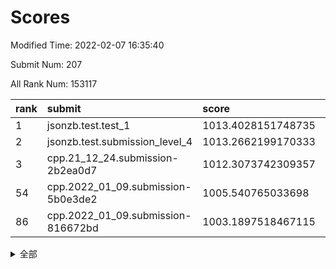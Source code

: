 # Scores

Modified Time: 2022-02-07 16:35:40

Submit Num: 207

All Rank Num: 153117

| rank |               submit               |       score        |       sigma        | pk_num |
| :--- | :--------------------------------- | :----------------- | :----------------- | :----- |
| 1    | jsonzb.test.test_1                 | 1013.4028151748735 | 0.8334633511382874 | 2961   |
| 2    | jsonzb.test.submission_level_4     | 1013.2662199170333 | 0.7877661889821762 | 2954   |
| 3    | cpp.21_12_24.submission-2b2ea0d7   | 1012.3073742309357 | 0.789463043726567  | 2956   |
| 54   | cpp.2022_01_09.submission-5b0e3de2 | 1005.540765033698  | 0.7175607199165157 | 2957   |
| 86   | cpp.2022_01_09.submission-816672bd | 1003.1897518467115 | 0.7170186529107286 | 2960   |


<details>
<summary>全部</summary>

| rank |                 submit                 |       score        |       sigma        | pk_num |
| :--- | :------------------------------------- | :----------------- | :----------------- | :----- |
| 1    | jsonzb.test.test_1                     | 1013.4028151748735 | 0.8334633511382874 | 2961   |
| 2    | jsonzb.test.submission_level_4         | 1013.2662199170333 | 0.7877661889821762 | 2954   |
| 3    | cpp.21_12_24.submission-2b2ea0d7       | 1012.3073742309357 | 0.789463043726567  | 2956   |
| 4    | gobigger.level_3.submission_level_3_18 | 1011.939637800046  | 0.7851434586696928 | 2961   |
| 5    | gobigger.level_3.submission_level_3_25 | 1011.1355588506647 | 0.7779103183522966 | 2955   |
| 6    | gobigger.level_3.submission_level_3_30 | 1011.1317350017505 | 0.7914646278410272 | 2959   |
| 7    | gobigger.level_3.submission_level_3_29 | 1010.869019751138  | 0.7721494473386245 | 2958   |
| 8    | gobigger.level_3.submission_level_3_34 | 1010.5982975529911 | 0.7807483992836763 | 2961   |
| 9    | gobigger.level_3.submission_level_3_20 | 1010.5549696359295 | 0.7640951322053131 | 2961   |
| 10   | gobigger.level_3.submission_level_3_45 | 1010.5302606838509 | 0.766267902033518  | 2955   |
| 11   | gobigger.level_3.submission_level_3_46 | 1010.530003299673  | 0.7516580491973699 | 2955   |
| 12   | gobigger.level_3.submission_level_3_8  | 1010.4476441186573 | 0.7680331862463561 | 2954   |
| 13   | gobigger.level_3.submission_level_3_24 | 1010.4066006337421 | 0.7642843940806436 | 2957   |
| 14   | gobigger.level_3.submission_level_3_5  | 1010.3821516648469 | 0.7640588698458318 | 2959   |
| 15   | gobigger.level_3.submission_level_3_33 | 1010.3438077692324 | 0.7641194536385141 | 2962   |
| 16   | gobigger.level_3.submission_level_3_14 | 1010.3377797786126 | 0.7489556459616961 | 2959   |
| 17   | gobigger.level_3.submission_level_3_1  | 1010.2246018128386 | 0.750415540424595  | 2954   |
| 18   | gobigger.level_3.submission_level_3_35 | 1010.2190361588308 | 0.766546662191902  | 2956   |
| 19   | gobigger.level_3.submission_level_3_23 | 1010.0444047060154 | 0.75550918454525   | 2958   |
| 20   | gobigger.level_3.submission_level_3_9  | 1010.0288396666158 | 0.7402876970393302 | 2956   |
| 21   | gobigger.level_3.submission_level_3_48 | 1010.0173381717022 | 0.7605309172582505 | 2960   |
| 22   | gobigger.level_3.submission_level_3_42 | 1010.0109835645918 | 0.7372733043436528 | 2955   |
| 23   | gobigger.level_3.submission_level_3_27 | 1009.9728850695333 | 0.7449545616005363 | 2956   |
| 24   | gobigger.level_3.submission_level_3_13 | 1009.9358451782473 | 0.7393816174086495 | 2960   |
| 25   | gobigger.level_3.submission_level_3_15 | 1009.9357350308367 | 0.7603634845855318 | 2961   |
| 26   | gobigger.level_3.submission_level_3_36 | 1009.9269460879285 | 0.7494158238306577 | 2958   |
| 27   | gobigger.level_3.submission_level_3_32 | 1009.9217730637666 | 0.7478111436814063 | 2961   |
| 28   | gobigger.level_3.submission_level_3_19 | 1009.8400070748847 | 0.7673552678534604 | 2963   |
| 29   | gobigger.level_3.submission_level_3_10 | 1009.8148584399219 | 0.733977764311302  | 2958   |
| 30   | gobigger.level_3.submission_level_3_44 | 1009.707297953437  | 0.756276786191077  | 2961   |
| 31   | gobigger.level_3.submission_level_3_37 | 1009.6219433062632 | 0.7481750245128025 | 2958   |
| 32   | gobigger.level_3.submission_level_3_39 | 1009.5563020277526 | 0.7610723988138214 | 2956   |
| 33   | gobigger.level_3.submission_level_3_22 | 1009.5400584703385 | 0.7841183343113118 | 2961   |
| 34   | gobigger.level_3.submission_level_3_7  | 1009.5346252441808 | 0.757306615763427  | 2955   |
| 35   | gobigger.level_3.submission_level_3_26 | 1009.4328250108274 | 0.7549298942349432 | 2962   |
| 36   | gobigger.level_3.submission_level_3_31 | 1009.4286546963365 | 0.78626828790441   | 2956   |
| 37   | gobigger.level_3.submission_level_3_11 | 1009.394081452733  | 0.7714366491856549 | 2960   |
| 38   | gobigger.level_3.submission_level_3_4  | 1009.3821719329007 | 0.7646111282105817 | 2962   |
| 39   | gobigger.level_3.submission_level_3_16 | 1009.3615099986471 | 0.734091162889431  | 2961   |
| 40   | gobigger.level_3.submission_level_3_6  | 1009.2941707508605 | 0.7363935893022485 | 2962   |
| 41   | gobigger.level_3.submission_level_3_43 | 1009.240219875269  | 0.7424575584927224 | 2961   |
| 42   | gobigger.level_3.submission_level_3_2  | 1009.2352911090846 | 0.7663061625661092 | 2957   |
| 43   | gobigger.level_3.submission_level_3_3  | 1009.1334519337846 | 0.7511720793634696 | 2954   |
| 44   | gobigger.level_3.submission_level_3_38 | 1009.11266041106   | 0.7666086364084932 | 2962   |
| 45   | gobigger.level_3.submission_level_3_17 | 1009.0216436242363 | 0.7336218515650135 | 2958   |
| 46   | gobigger.level_3.submission_level_3_40 | 1008.9729909796489 | 0.7526568504635599 | 2965   |
| 47   | gobigger.level_3.submission_level_3_49 | 1008.9481262593254 | 0.7444354037481694 | 2960   |
| 48   | gobigger.level_3.submission_level_3_21 | 1008.7391507878342 | 0.7361999957653996 | 2964   |
| 49   | gobigger.level_3.submission_level_3_0  | 1008.7261912255586 | 0.7356063554719544 | 2956   |
| 50   | gobigger.level_3.submission_level_3_12 | 1008.6409080801498 | 0.7527398688921553 | 2964   |
| 51   | gobigger.level_3.submission_level_3_47 | 1008.638663012889  | 0.7505916840572685 | 2957   |
| 52   | gobigger.level_3.submission_level_3_28 | 1008.596399375425  | 0.734094566475586  | 2963   |
| 53   | gobigger.level_3.submission_level_3_41 | 1008.5675356134108 | 0.7385031284440984 | 2959   |
| 54   | cpp.2022_01_09.submission-5b0e3de2     | 1005.540765033698  | 0.7175607199165157 | 2957   |
| 55   | gobigger.level_1.submission_level_1_2  | 1004.7656344881315 | 0.7226133693754451 | 2962   |
| 56   | gobigger.level_1.submission_level_1_12 | 1004.696381085832  | 0.7247260770385275 | 2960   |
| 57   | gobigger.level_1.submission_level_1_44 | 1004.3994304878363 | 0.7143922204274182 | 2959   |
| 58   | gobigger.level_1.submission_level_1_29 | 1004.3296536543465 | 0.72539413712799   | 2957   |
| 59   | gobigger.level_1.submission_level_1_21 | 1004.2906561753271 | 0.7189828024750956 | 2962   |
| 60   | gobigger.level_1.submission_level_1_13 | 1004.2527011853883 | 0.7004664873477844 | 2954   |
| 61   | gobigger.level_1.submission_level_1_39 | 1004.2255509531043 | 0.717918104127453  | 2955   |
| 62   | gobigger.level_1.submission_level_1_34 | 1004.114725402648  | 0.7171993952778464 | 2957   |
| 63   | gobigger.level_1.submission_level_1_1  | 1004.047300001133  | 0.7265428487174664 | 2959   |
| 64   | gobigger.level_1.submission_level_1_25 | 1004.0022199452575 | 0.7168626970507689 | 2959   |
| 65   | gobigger.level_1.submission_level_1_26 | 1003.9459979841922 | 0.7164182474693687 | 2958   |
| 66   | gobigger.level_1.submission_level_1_38 | 1003.89400297118   | 0.731249890879232  | 2956   |
| 67   | gobigger.level_1.submission_level_1_11 | 1003.8334993357947 | 0.7140116475363574 | 2967   |
| 68   | gobigger.level_1.submission_level_1_37 | 1003.8294359823977 | 0.7177901107924872 | 2959   |
| 69   | gobigger.level_1.submission_level_1_8  | 1003.7111319183759 | 0.6994242848975357 | 2960   |
| 70   | gobigger.level_1.submission_level_1_15 | 1003.6938800684343 | 0.7147741363013914 | 2952   |
| 71   | gobigger.level_1.submission_level_1_23 | 1003.6734445672489 | 0.7250498392593044 | 2957   |
| 72   | gobigger.level_1.submission_level_1_30 | 1003.605598145354  | 0.7293741338227364 | 2963   |
| 73   | gobigger.level_1.submission_level_1_46 | 1003.5397231351867 | 0.7104008351562727 | 2960   |
| 74   | gobigger.level_1.submission_level_1_9  | 1003.5364553994091 | 0.7149928689158289 | 2958   |
| 75   | gobigger.level_1.submission_level_1_16 | 1003.5000585221927 | 0.7115536207163318 | 2963   |
| 76   | gobigger.level_1.submission_level_1_48 | 1003.495830878506  | 0.7070313409295997 | 2959   |
| 77   | gobigger.level_1.submission_level_1_17 | 1003.455554959338  | 0.7166497404973263 | 2954   |
| 78   | gobigger.level_1.submission_level_1_33 | 1003.4501115747356 | 0.7227476952328808 | 2959   |
| 79   | gobigger.level_1.submission_level_1_42 | 1003.4372375824678 | 0.7129161046999681 | 2958   |
| 80   | gobigger.level_1.submission_level_1_40 | 1003.388543552698  | 0.717708851946924  | 2956   |
| 81   | gobigger.level_1.submission_level_1_35 | 1003.3340930640596 | 0.7127361047034246 | 2959   |
| 82   | gobigger.level_1.submission_level_1_14 | 1003.274294565283  | 0.7136325316658734 | 2956   |
| 83   | gobigger.level_1.submission_level_1_0  | 1003.2595182462692 | 0.7212065623520788 | 2959   |
| 84   | gobigger.level_1.submission_level_1_7  | 1003.239158048003  | 0.7209599585115208 | 2966   |
| 85   | gobigger.level_1.submission_level_1_41 | 1003.1979734127443 | 0.7099577253997656 | 2957   |
| 86   | cpp.2022_01_09.submission-816672bd     | 1003.1897518467115 | 0.7170186529107286 | 2960   |
| 87   | gobigger.level_1.submission_level_1_24 | 1003.1539829951953 | 0.7209333483569356 | 2960   |
| 88   | gobigger.level_1.submission_level_1_6  | 1003.0998108666964 | 0.7075708635610577 | 2958   |
| 89   | gobigger.level_1.submission_level_1_22 | 1002.9707915257536 | 0.7173582551390546 | 2955   |
| 90   | gobigger.level_1.submission_level_1_19 | 1002.8509586975307 | 0.7157528188369867 | 2962   |
| 91   | gobigger.level_1.submission_level_1_18 | 1002.8400246707615 | 0.7162769457719007 | 2958   |
| 92   | gobigger.level_1.submission_level_1_49 | 1002.8079126292926 | 0.7124319418782407 | 2954   |
| 93   | gobigger.level_1.submission_level_1_3  | 1002.8065778209711 | 0.7210071204388456 | 2958   |
| 94   | gobigger.level_1.submission_level_1_36 | 1002.7931491612686 | 0.7147005431988334 | 2958   |
| 95   | gobigger.level_1.submission_level_1_20 | 1002.7688021493366 | 0.719594207275493  | 2960   |
| 96   | gobigger.level_1.submission_level_1_47 | 1002.6469619904693 | 0.7136567094483056 | 2958   |
| 97   | gobigger.level_1.submission_level_1_28 | 1002.5839485600377 | 0.7063590372275067 | 2958   |
| 98   | gobigger.level_1.submission_level_1_4  | 1002.554162810697  | 0.7107321917522232 | 2961   |
| 99   | gobigger.level_1.submission_level_1_45 | 1002.5209643619627 | 0.714974448137469  | 2963   |
| 100  | gobigger.level_1.submission_level_1_31 | 1002.272795105282  | 0.7204524764226884 | 2958   |
| 101  | gobigger.level_1.submission_level_1_10 | 1002.1717883061763 | 0.7139023443101222 | 2958   |
| 102  | gobigger.level_1.submission_level_1_27 | 1002.1709240757206 | 0.706238417866905  | 2958   |
| 103  | gobigger.level_1.submission_level_1_43 | 1002.077503959388  | 0.7110321655842645 | 2962   |
| 104  | gobigger.level_1.submission_level_1_5  | 1001.935665337261  | 0.7058499805729945 | 2953   |
| 105  | gobigger.level_1.submission_level_1_32 | 1001.9217983933138 | 0.7148714051640822 | 2957   |
| 106  | gobigger.random.submission_random_49   | 997.6747634838385  | 0.7057909224858171 | 2953   |
| 107  | gobigger.random.submission_random_24   | 997.344360074655   | 0.7143586907946882 | 2957   |
| 108  | gobigger.random.submission_random_41   | 997.1521672896289  | 0.7153644716105427 | 2962   |
| 109  | gobigger.random.submission_random_38   | 997.0571999414099  | 0.7082039099308602 | 2958   |
| 110  | gobigger.random.submission_random_37   | 997.0293740617203  | 0.7128638444568408 | 2959   |
| 111  | gobigger.random.submission_random_8    | 996.9600168601074  | 0.7147506993883821 | 2959   |
| 112  | gobigger.random.submission_random_6    | 996.8876815545034  | 0.7015315060862943 | 2960   |
| 113  | gobigger.random.submission_random_26   | 996.8852338771453  | 0.7037050285160108 | 2963   |
| 114  | gobigger.random.submission_random_1    | 996.8113780850581  | 0.718453919647387  | 2957   |
| 115  | gobigger.random.submission_random_44   | 996.7087390740394  | 0.7079080213580967 | 2956   |
| 116  | gobigger.random.submission_random_42   | 996.6040855828746  | 0.7129553055103669 | 2962   |
| 117  | gobigger.random.submission_random_20   | 996.4887549569532  | 0.7138349145325875 | 2958   |
| 118  | gobigger.random.submission_random_35   | 996.4431805586967  | 0.6977845106984326 | 2958   |
| 119  | gobigger.random.submission_random_22   | 996.3991988690084  | 0.7144022728867384 | 2962   |
| 120  | gobigger.random.submission_random_21   | 996.3833506078759  | 0.7091201530722951 | 2963   |
| 121  | gobigger.random.submission_random_40   | 996.3557060414067  | 0.7207614625932842 | 2960   |
| 122  | gobigger.random.submission_random_32   | 996.3040330567334  | 0.7142460739292933 | 2957   |
| 123  | gobigger.random.submission_random_36   | 996.2771737195051  | 0.7094742145865317 | 2959   |
| 124  | gobigger.random.submission_random_25   | 996.2667692123403  | 0.7047977002108389 | 2957   |
| 125  | gobigger.random.submission_random_0    | 996.2287249056044  | 0.7030639812952987 | 2960   |
| 126  | gobigger.random.submission_random_28   | 996.2259768248987  | 0.6918865419390877 | 2957   |
| 127  | gobigger.random.submission_random_31   | 996.2245456148668  | 0.6983490566699899 | 2960   |
| 128  | gobigger.random.submission_random_27   | 996.1578510173391  | 0.7213785930312189 | 2961   |
| 129  | gobigger.random.submission_random_48   | 996.1339617080424  | 0.712522346177457  | 2962   |
| 130  | gobigger.random.submission_random_30   | 996.0952335870221  | 0.7115830309899032 | 2961   |
| 131  | gobigger.random.submission_random_15   | 996.0216373995312  | 0.718414400136844  | 2958   |
| 132  | gobigger.random.submission_random_45   | 995.7702377493363  | 0.7071523123756843 | 2953   |
| 133  | gobigger.random.submission_random_5    | 995.7333963993512  | 0.7101479299426668 | 2962   |
| 134  | gobigger.random.submission_random_16   | 995.6775390777399  | 0.6965993499176204 | 2960   |
| 135  | gobigger.random.submission_random_34   | 995.5894716942322  | 0.7125368026442174 | 2965   |
| 136  | gobigger.random.submission_random_39   | 995.5845873561906  | 0.7152063090837382 | 2960   |
| 137  | gobigger.random.submission_random_2    | 995.5665727880858  | 0.7162571473723686 | 2953   |
| 138  | gobigger.random.submission_random_7    | 995.5657083795862  | 0.7160631494236559 | 2953   |
| 139  | gobigger.random.submission_random_47   | 995.5358722878241  | 0.7202986064571681 | 2958   |
| 140  | gobigger.random.submission_random_12   | 995.5225585086906  | 0.7118136174711241 | 2961   |
| 141  | gobigger.random.submission_random_13   | 995.4696089336912  | 0.7101710121382262 | 2960   |
| 142  | gobigger.random.submission_random_23   | 995.4691072256695  | 0.7049458146183663 | 2958   |
| 143  | gobigger.random.submission_random_29   | 995.3306697129574  | 0.714245422889912  | 2963   |
| 144  | gobigger.random.submission_random_17   | 995.2674336248407  | 0.7227919451004952 | 2964   |
| 145  | gobigger.random.submission_random_33   | 995.25035554148    | 0.7081548887755583 | 2958   |
| 146  | gobigger.random.submission_random_9    | 995.2188344025989  | 0.7042620101629009 | 2956   |
| 147  | gobigger.random.submission_random_3    | 995.1950030605193  | 0.7143950308167725 | 2959   |
| 148  | gobigger.random.submission_random_14   | 995.1143017514019  | 0.7157135421969741 | 2959   |
| 149  | gobigger.random.submission_random_18   | 995.1131096477317  | 0.7297316607584271 | 2958   |
| 150  | gobigger.random.submission_random_4    | 995.041092336701   | 0.7102052701241722 | 2957   |
| 151  | gobigger.random.submission_random_43   | 994.8637671771737  | 0.7188743696021092 | 2963   |
| 152  | gobigger.random.submission_random_19   | 994.8501355708665  | 0.7066146423767966 | 2962   |
| 153  | gobigger.random.submission_random_46   | 994.8134321000811  | 0.715505967703201  | 2965   |
| 154  | gobigger.level_2.submission_level_2_31 | 994.8105454555104  | 0.7189764595760781 | 2956   |
| 155  | gobigger.random.submission_random_11   | 994.7718064637268  | 0.7415550367532098 | 2955   |
| 156  | gobigger.random.submission_random_10   | 994.5208223988417  | 0.7081308002835398 | 2957   |
| 157  | gobigger.level_2.submission_level_2_44 | 993.8332310546824  | 0.7366485605395581 | 2960   |
| 158  | gobigger.level_2.submission_level_2_41 | 993.8237253050293  | 0.7305637502962979 | 2958   |
| 159  | gobigger.level_2.submission_level_2_14 | 993.8092421985285  | 0.7234449447016185 | 2960   |
| 160  | gobigger.level_2.submission_level_2_10 | 993.4090988930868  | 0.7538264485908918 | 2959   |
| 161  | gobigger.level_2.submission_level_2_1  | 993.2873963181133  | 0.7305844687951139 | 2954   |
| 162  | gobigger.level_2.submission_level_2_2  | 993.164820347059   | 0.7479218814385525 | 2962   |
| 163  | gobigger.level_2.submission_level_2_49 | 993.1562524231351  | 0.7276340928826573 | 2958   |
| 164  | gobigger.level_2.submission_level_2_16 | 992.912070787625   | 0.744077965302397  | 2957   |
| 165  | gobigger.level_2.submission_level_2_33 | 992.813299717592   | 0.7481035891245178 | 2965   |
| 166  | gobigger.level_2.submission_level_2_42 | 992.7710811667264  | 0.7483867908174434 | 2956   |
| 167  | gobigger.level_2.submission_level_2_0  | 992.6857025718248  | 0.7334269601997979 | 2963   |
| 168  | gobigger.level_2.submission_level_2_21 | 992.6540386434723  | 0.7350927250169331 | 2956   |
| 169  | gobigger.level_2.submission_level_2_5  | 992.5615416270814  | 0.752837424045239  | 2955   |
| 170  | gobigger.level_2.submission_level_2_23 | 992.4246321103086  | 0.7211832104946108 | 2960   |
| 171  | gobigger.level_2.submission_level_2_38 | 992.4077344925298  | 0.7276401011901097 | 2956   |
| 172  | gobigger.level_2.submission_level_2_4  | 992.4041216066116  | 0.7429830677729496 | 2958   |
| 173  | gobigger.level_2.submission_level_2_24 | 992.378393493367   | 0.7391534179971838 | 2956   |
| 174  | gobigger.level_2.submission_level_2_45 | 992.2993182304378  | 0.7301275511940529 | 2958   |
| 175  | gobigger.level_2.submission_level_2_19 | 992.2916105023409  | 0.7446425719531521 | 2962   |
| 176  | gobigger.level_2.submission_level_2_6  | 992.2162873387899  | 0.7460273093638861 | 2953   |
| 177  | gobigger.level_2.submission_level_2_25 | 992.1742467803934  | 0.7483018273091988 | 2960   |
| 178  | gobigger.level_2.submission_level_2_40 | 992.0627951067186  | 0.7613277752092921 | 2955   |
| 179  | gobigger.level_2.submission_level_2_11 | 992.0320887279408  | 0.7390752543945435 | 2959   |
| 180  | gobigger.level_2.submission_level_2_47 | 992.0308776568883  | 0.7596256015658086 | 2959   |
| 181  | gobigger.level_2.submission_level_2_26 | 992.0113328558031  | 0.7519846851643273 | 2952   |
| 182  | gobigger.level_2.submission_level_2_46 | 991.9538171853221  | 0.7319052235231344 | 2963   |
| 183  | gobigger.level_2.submission_level_2_28 | 991.9497739719693  | 0.743439022053329  | 2960   |
| 184  | gobigger.level_2.submission_level_2_36 | 991.9084829912297  | 0.7555085836428398 | 2959   |
| 185  | gobigger.level_2.submission_level_2_30 | 991.9013995329549  | 0.7500210462132643 | 2959   |
| 186  | gobigger.level_2.submission_level_2_3  | 991.8673942346556  | 0.7592462081274864 | 2959   |
| 187  | gobigger.level_2.submission_level_2_39 | 991.7924520437446  | 0.752247876416331  | 2962   |
| 188  | gobigger.level_2.submission_level_2_12 | 991.7783050858696  | 0.7494630047601011 | 2962   |
| 189  | gobigger.level_2.submission_level_2_15 | 991.7715049479402  | 0.7604175182545322 | 2961   |
| 190  | gobigger.level_2.submission_level_2_13 | 991.7414312373867  | 0.7557440961892511 | 2951   |
| 191  | gobigger.level_2.submission_level_2_8  | 991.6205927874242  | 0.7401043763482993 | 2961   |
| 192  | gobigger.level_2.submission_level_2_32 | 991.5862789967923  | 0.7448614156016097 | 2956   |
| 193  | gobigger.level_2.submission_level_2_48 | 991.5774638853388  | 0.7421941546654826 | 2959   |
| 194  | gobigger.level_2.submission_level_2_17 | 991.5709666757442  | 0.7500234309976155 | 2952   |
| 195  | gobigger.level_2.submission_level_2_35 | 991.4660169719588  | 0.7613906130121145 | 2958   |
| 196  | gobigger.level_2.submission_level_2_37 | 991.4280749868941  | 0.7509926394738573 | 2961   |
| 197  | gobigger.level_2.submission_level_2_9  | 991.4043459009062  | 0.7340330099725051 | 2962   |
| 198  | gobigger.level_2.submission_level_2_7  | 991.3697488494971  | 0.7621859277762021 | 2962   |
| 199  | gobigger.level_2.submission_level_2_22 | 991.1541590278332  | 0.737714173692146  | 2955   |
| 200  | gobigger.level_2.submission_level_2_34 | 991.0440964536942  | 0.7539087204969173 | 2957   |
| 201  | gobigger.level_2.submission_level_2_29 | 990.9710253552088  | 0.7549028312591874 | 2960   |
| 202  | gobigger.level_2.submission_level_2_27 | 990.7058200379659  | 0.743069466607787  | 2960   |
| 203  | gobigger.level_2.submission_level_2_18 | 990.6454592173437  | 0.767194696302973  | 2958   |
| 204  | gobigger.level_2.submission_level_2_43 | 990.4216308627205  | 0.7584699424778404 | 2958   |
| 205  | gobigger.level_2.submission_level_2_20 | 988.7999497882112  | 0.7666339107190949 | 2964   |
| 206  | gobigger.none.submission_none_0        | 976.5219363128435  | 1.4149910265059567 | 2958   |
| 207  | gobigger.none.submission_none_1        | 973.9117141636035  | 1.796864618783176  | 2966   |

</details>